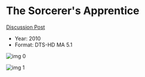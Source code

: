 # The Sorcerer's Apprentice

[Discussion Post](https://www.avsforum.com/threads/bass-eq-for-filtered-movies.2995212/post-56787706)

* Year: 2010
* Format: DTS-HD MA 5.1

![img 0](https://fanart.tv/fanart/movies/27022/moviethumb/the-sorcerers-apprentice-51a1b317d99fd.jpg)

![img 1](https://i.imgur.com/1ik0HnY.png)

